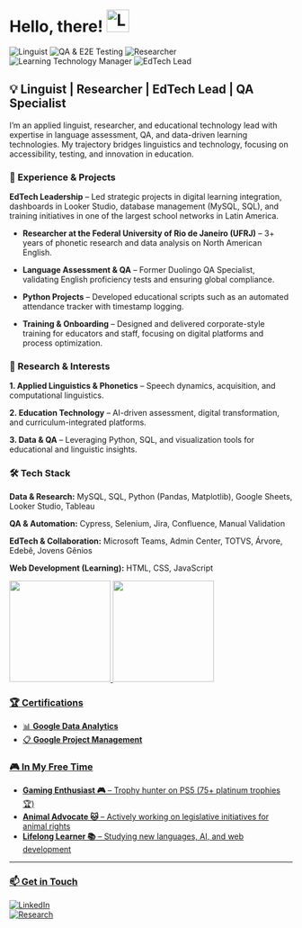 # Hello, there! <img src="https://i.imgur.com/Mo5L7Wc.gif" alt="Lightsaber Emoji" width="40" height="40">

![Linguist](https://img.shields.io/badge/Linguist-007acc?style=flat&logoColor=white)
![QA & E2E Testing](https://img.shields.io/badge/QA%20&%20E2E%20Testing-ff8800?style=flat&logoColor=white)
![Researcher](https://img.shields.io/badge/Researcher-800080?style=flat&logoColor=white)
![Learning Technology Manager](https://img.shields.io/badge/Learning%20Technology%20Manager-00bfff?style=flat&logoColor=white)
![EdTech Lead](https://img.shields.io/badge/EdTech%20Lead-32cd32?style=flat&logoColor=white)

## 💡 Linguist | Researcher | EdTech Lead | QA Specialist 

I’m an applied linguist, researcher, and educational technology lead with expertise in language assessment, QA, and data-driven learning technologies. My trajectory bridges linguistics and technology, focusing on accessibility, testing, and innovation in education.

### 🚀 Experience & Projects

**EdTech Leadership** – Led strategic projects in digital learning integration, dashboards in Looker Studio, database management (MySQL, SQL), and training initiatives in one of the largest school networks in Latin America.

- **Researcher at the Federal University of Rio de Janeiro (UFRJ)** – 3+ years of phonetic research and data analysis on North American English.

- **Language Assessment & QA** – Former Duolingo QA Specialist, validating English proficiency tests and ensuring global compliance.

- **Python Projects** – Developed educational scripts such as an automated attendance tracker with timestamp logging.

- **Training & Onboarding** – Designed and delivered corporate-style training for educators and staff, focusing on digital platforms and process optimization.

### 🔬 Research & Interests

**1. Applied Linguistics & Phonetics** – Speech dynamics, acquisition, and computational linguistics.

**2. Education Technology** – AI-driven assessment, digital transformation, and curriculum-integrated platforms.

**3. Data & QA** – Leveraging Python, SQL, and visualization tools for educational and linguistic insights.

### 🛠️ Tech Stack

**Data & Research:** MySQL, SQL, Python (Pandas, Matplotlib), Google Sheets, Looker Studio, Tableau

**QA & Automation:** Cypress, Selenium, Jira, Confluence, Manual Validation

**EdTech & Collaboration:** Microsoft Teams, Admin Center, TOTVS, Árvore, Edebê, Jovens Gênios

**Web Development (Learning):** HTML, CSS, JavaScript

<div>
<a href="https://github.com/herrdohler">
<img loading="lazy" height="180em" src="https://github-readme-stats.vercel.app/api/top-langs/?username=herrdohler&layout=compact&langs_count=7&theme=dracula"/>
<img loading="lazy" height="180em" src="https://github-readme-stats.vercel.app/api?username=herrdohler&show_icons=true&theme=dracula&include_all_commits=true&count_private=true"/>
</div>
  
### 🏆 Certifications  

- 📊 **Google Data Analytics**  
- 📋 **Google Project Management**  

### 🎮 In My Free Time  

- **Gaming Enthusiast 🎮** – Trophy hunter on PS5 (75+ platinum trophies 🏆)  
- **Animal Advocate 🐱** – Actively working on legislative initiatives for animal rights  
- **Lifelong Learner 📚** – Studying new languages, AI, and web development
---

### 📫 Get in Touch  

[![LinkedIn](https://img.shields.io/badge/-LinkedIn-0077B5?logo=linkedin&logoColor=white)](https://www.linkedin.com/in/arthurdohler)  
[![Research](https://img.shields.io/badge/-Research%20Portfolio-orange)](https://sites.google.com/view/arthurdohler/home)  
